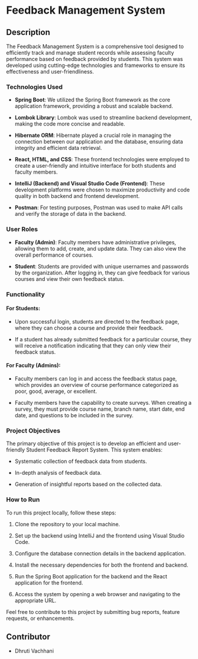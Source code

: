 # Feedback Management System

## Description

The Feedback Management System is a comprehensive tool designed to efficiently track and manage student records while assessing faculty performance based on feedback provided by students. This system was developed using cutting-edge technologies and frameworks to ensure its effectiveness and user-friendliness.

### Technologies Used

- **Spring Boot**: We utilized the Spring Boot framework as the core application framework, providing a robust and scalable backend.

- **Lombok Library**: Lombok was used to streamline backend development, making the code more concise and readable.

- **Hibernate ORM**: Hibernate played a crucial role in managing the connection between our application and the database, ensuring data integrity and efficient data retrieval.

- **React, HTML, and CSS**: These frontend technologies were employed to create a user-friendly and intuitive interface for both students and faculty members.

- **IntelliJ (Backend) and Visual Studio Code (Frontend)**: These development platforms were chosen to maximize productivity and code quality in both backend and frontend development.

- **Postman**: For testing purposes, Postman was used to make API calls and verify the storage of data in the backend.

### User Roles

- **Faculty (Admin)**: Faculty members have administrative privileges, allowing them to add, create, and update data. They can also view the overall performance of courses.

- **Student**: Students are provided with unique usernames and passwords by the organization. After logging in, they can give feedback for various courses and view their own feedback status.

### Functionality

#### For Students:

- Upon successful login, students are directed to the feedback page, where they can choose a course and provide their feedback.

- If a student has already submitted feedback for a particular course, they will receive a notification indicating that they can only view their feedback status.

#### For Faculty (Admins):

- Faculty members can log in and access the feedback status page, which provides an overview of course performance categorized as poor, good, average, or excellent.

- Faculty members have the capability to create surveys. When creating a survey, they must provide course name, branch name, start date, end date, and questions to be included in the survey.

### Project Objectives

The primary objective of this project is to develop an efficient and user-friendly Student Feedback Report System. This system enables:

- Systematic collection of feedback data from students.

- In-depth analysis of feedback data.

- Generation of insightful reports based on the collected data.

### How to Run

To run this project locally, follow these steps:

1. Clone the repository to your local machine.

2. Set up the backend using IntelliJ and the frontend using Visual Studio Code.

3. Configure the database connection details in the backend application.

4. Install the necessary dependencies for both the frontend and backend.

5. Run the Spring Boot application for the backend and the React application for the frontend.

6. Access the system by opening a web browser and navigating to the appropriate URL.

Feel free to contribute to this project by submitting bug reports, feature requests, or enhancements.

## Contributor

- Dhruti Vachhani

